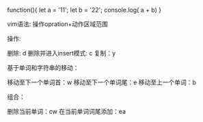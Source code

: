 function(){
 let a = '11';
 let b = '22';
 console.log( a + b)
}


vim语法: 操作opration+动作区域范围

操作:

  删除: d
  删除并进入insert模式: c
  复制：y

基于单词和字符串的移动：

  移动至下一个单词首：w
  移动至下一个单词尾：e
  移动至上一个单词：b

组合：

  删除当前单词：cw
  在当前单词词尾添加：ea
